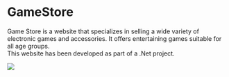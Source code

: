 # GameStore


Game Store is a website that specializes in selling a wide variety of electronic games and accessories. It offers entertaining games suitable for all age groups.
<br>
This website has been developed as part of a .Net project.

<img src="https://scontent.ftun15-1.fna.fbcdn.net/v/t1.15752-9/358124583_292116326607522_4156518022769314753_n.png?_nc_cat=111&ccb=1-7&_nc_sid=ae9488&_nc_ohc=xTn63TkE29gAX_CqNX9&_nc_ht=scontent.ftun15-1.fna&oh=03_AdSlMzAw7DjCvgBeQs3iMIMmUJaIIsJFBfHCkGkAx3Y3GQ&oe=64CFBF2D">
